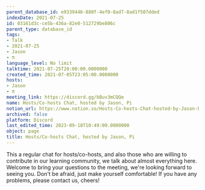```yaml
---
parent_database_id: e9339446-880f-4ef0-8ad7-8ad1f507dded
indexDate: 2021-07-25
id: 03161d3c-ce5b-436a-82e0-512729be806c
parent_type: database_id
tags:
- Talk
- 2021-07-25
- Jason
- π
language_level: No limit
talktime: 2021-07-25T20:00:00.0000000
created_time: 2021-07-05T23:05:00.0000000
hosts:
- Jason
- π
meeting_link: https://discord.gg/bBuv3mCQQe
name: Hosts/Co-hosts Chat, hosted by Jason, Pi
notion_url: https://www.notion.so/Hosts-Co-hosts-Chat-hosted-by-Jason-Pi-03161d3cce5b436a82e0512729be806c
archived: false
platform: Discord
last_edited_time: 2023-09-18T10:49:00.0000000
object: page
title: Hosts/Co-hosts Chat, hosted by Jason, Pi
---
```







This a regular chat for hosts/co-hosts, and also those who are willing to contribute in our learning community, we talk about almost everything here. Welcome to bring your questions to the meeting, we're looking forward to seeing you. Don't be afraid, just make yourself comfortable!
If you have any problems, please contact us, cheers!




